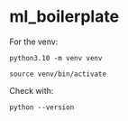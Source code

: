 # ml_boilerplate

For the venv:

`python3.10 -m venv venv`

`source venv/bin/activate`

Check with: 

`python --version`
